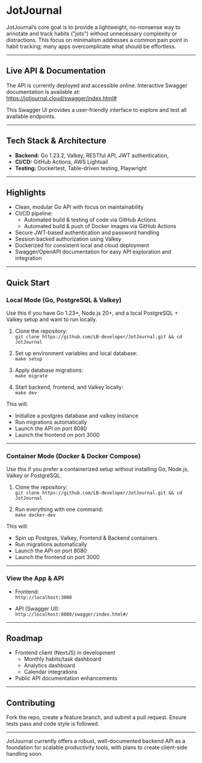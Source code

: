 # JotJournal

JotJournal’s core goal is to provide a lightweight, no-nonsense way to annotate and track habits ("jots") without unnecessary complexity or distractions. This focus on minimalism addresses a common pain point in habit tracking; many apps overcomplicate what should be effortless.

---

## Live API & Documentation

The API is currently deployed and accessible online. Interactive Swagger documentation is available at:  
https://jotjournal.cloud/swagger/index.html#

This Swagger UI provides a user-friendly interface to explore and test all available endpoints.

---

## Tech Stack & Architecture

- **Backend:** Go 1.23.2, Valkey, RESTful API, JWT authentication,
- **CI/CD:** GitHub Actions, AWS Lightsail
- **Testing:** Dockertest, Table-driven testing, Playwright

---

## Highlights

- Clean, modular Go API with focus on maintainability  
- CI/CD pipeline:  
  - Automated build & testing of code via GitHub Actions
  - Automated build & push of Docker images via GitHub Actions
- Secure JWT-based authentication and password handling  
- Session backed authorization using Valkey
- Dockerized for consistent local and cloud deployment  
- Swagger/OpenAPI documentation for easy API exploration and integration  

---

## Quick Start

### Local Mode (Go, PostgreSQL & Valkey)
Use this if you have Go 1.23+, Node.js 20+, and a local PostgreSQL + Valkey setup and want to run locally.

1. Clone the repository:  
       `git clone https://github.com/LB-developer/JotJournal.git && cd JotJournal`

2. Set up environment variables and local database:  
       `make setup`

3. Apply database migrations:  
       `make migrate`

4. Start backend, frontend, and Valkey locally:  
       `make dev`

This will:
- Initialize a postgres database and valkey instance
- Run migrations automatically
- Launch the API on port 8080  
- Launch the frontend on port 3000

---

### Container Mode (Docker & Docker Compose)
Use this if you prefer a containerized setup without installing Go, Node.js, Valkey or PostgreSQL.

1. Clone the repository:  
       `git clone https://github.com/LB-developer/JotJournal.git && cd JotJournal`

3. Run everything with one command:  
       `make docker-dev`

This will:
- Spin up Postgres, Valkey, Frontend & Backend containers  
- Run migrations automatically  
- Launch the API on port 8080  
- Launch the frontend on port 3000

---

### View the App & API

- Frontend:  
       `http://localhost:3000`

- API (Swagger UI):  
       `http://localhost:8080/swagger/index.html#/`

---

## Roadmap

- Frontend client (NextJS) in development  
    - Monthly habits/task dashboard
    - Analytics dashboard  
    - Calendar integrations  
- Public API documentation enhancements  

---

## Contributing

Fork the repo, create a feature branch, and submit a pull request. Ensure tests pass and code style is followed.

---

JotJournal currently offers a robust, well-documented backend API as a foundation for scalable productivity tools, with plans to create client-side handling soon.
